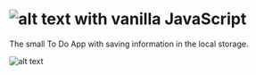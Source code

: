 # ![alt text](https://i.imgur.com/UK5F31z.png) with vanilla JavaScript
The small To Do App with saving information in the local storage.

![alt text](https://i.imgur.com/LgqQioD.png)
